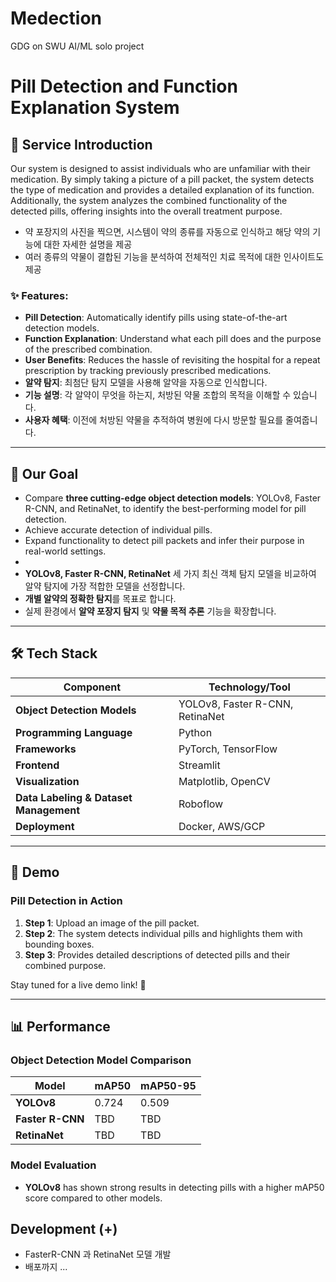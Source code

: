 # Medection
GDG on SWU AI/ML solo project

# Pill Detection and Function Explanation System

## 🚀 Service Introduction
Our system is designed to assist individuals who are unfamiliar with their medication. By simply taking a picture of a pill packet, the system detects the type of medication and provides a detailed explanation of its function. Additionally, the system analyzes the combined functionality of the detected pills, offering insights into the overall treatment purpose.
- 약 포장지의 사진을 찍으면, 시스템이 약의 종류를 자동으로 인식하고 해당 약의 기능에 대한 자세한 설명을 제공
- 여러 종류의 약물이 결합된 기능을 분석하여 전체적인 치료 목적에 대한 인사이트도 제공



### ✨ Features:
- **Pill Detection**: Automatically identify pills using state-of-the-art detection models.
- **Function Explanation**: Understand what each pill does and the purpose of the prescribed combination.
- **User Benefits**: Reduces the hassle of revisiting the hospital for a repeat prescription by tracking previously prescribed medications.
- **알약 탐지**: 최첨단 탐지 모델을 사용해 알약을 자동으로 인식합니다.
- **기능 설명**: 각 알약이 무엇을 하는지, 처방된 약물 조합의 목적을 이해할 수 있습니다.
- **사용자 혜택**: 이전에 처방된 약물을 추적하여 병원에 다시 방문할 필요를 줄여줍니다.

---

## 🎯 Our Goal
- Compare **three cutting-edge object detection models**: YOLOv8, Faster R-CNN, and RetinaNet, to identify the best-performing model for pill detection.
- Achieve accurate detection of individual pills.
- Expand functionality to detect pill packets and infer their purpose in real-world settings.
- 
- **YOLOv8, Faster R-CNN, RetinaNet** 세 가지 최신 객체 탐지 모델을 비교하여 알약 탐지에 가장 적합한 모델을 선정합니다.
- **개별 알약의 정확한 탐지**를 목표로 합니다.
- 실제 환경에서 **알약 포장지 탐지** 및 **약물 목적 추론** 기능을 확장합니다.

---

## 🛠️ Tech Stack
| Component                  | Technology/Tool       |
|----------------------------|-----------------------|
| **Object Detection Models**| YOLOv8, Faster R-CNN, RetinaNet |
| **Programming Language**   | Python               |
| **Frameworks**             | PyTorch, TensorFlow  |
| **Frontend**               | Streamlit            |
| **Visualization**          | Matplotlib, OpenCV   |
| **Data Labeling & Dataset Management** | Roboflow            |
| **Deployment**             | Docker, AWS/GCP      |

---

## 🎥 Demo
### Pill Detection in Action
1. **Step 1**: Upload an image of the pill packet.
2. **Step 2**: The system detects individual pills and highlights them with bounding boxes.
3. **Step 3**: Provides detailed descriptions of detected pills and their combined purpose.




Stay tuned for a live demo link! 🚧

---

## 📊 Performance

### Object Detection Model Comparison
| Model              | mAP50    | mAP50-95 |
|--------------------|----------|----------|
| **YOLOv8**         | 0.724    | 0.509    |
| **Faster R-CNN**   | TBD      | TBD      |
| **RetinaNet**      | TBD      | TBD      |

### Model Evaluation
- **YOLOv8** has shown strong results in detecting pills with a higher mAP50 score compared to other models.

## Development (+)
- FasterR-CNN 과 RetinaNet 모델 개발
- 배포까지 ... 
